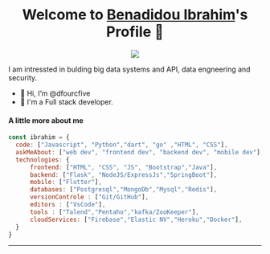 <p align="center">
  <h1 align="center">Welcome to <a href="https://github.com/dfourcfive">Benadidou Ibrahim</a>'s Profile 👋</h1>
</p>
<p align="center">
  <a align="center" href="https://github.com/DenverCoder1/readme-typing-svg"><img src="https://readme-typing-svg.herokuapp.com?&font=IBM+Plex+Sans&color=F72EE2&size=25&lines=Welcome+to+my+GitHub+Profile!;I'm+a+Full+stack+developer;I'm+a+competitive+programmer;" /></a>
</p>
<p>I am intressted in bulding big data systems and API, data engneering and security.</p>
<ul>
  <li>👋 Hi, I’m @dfourcfive</li>
  <li>💼 I'm a Full stack developer.</li>
</ul>

#### A little more about me
```javascript
const ibrahim = {
  code: ["Javascript", "Python","dart", "go" ,"HTML", "CSS"],
  askMeAbout: ["web dev", "frontend dev", "backend dev", "mobile dev"],
  technologies: {
      frontend: ["HTML", "CSS", "JS", "Bootstrap","Java"],
      backend: ["Flask", "NodeJS/ExpressJs","SpringBoot"],
      mobile: ["Flutter"],
      databases: ["Postgresql","MongoDb","Mysql","Redis"],
      versionControle : ["Git/GitHub"],
      editors : ["VsCode"],
      tools : ["Talend","Pentaho","kafka/ZooKeeper"],
      cloudServices: ["Firebase","Elastic NV","Heroku","Docker"],
  }
}
```


------
